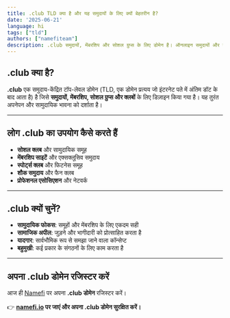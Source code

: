 ```yaml
---
title: .club TLD क्या है और यह समुदायों के लिए क्यों बेहतरीन है?
date: '2025-06-21'
language: hi
tags: ["tld"]
authors: ["namefiteam"]
description: .club समुदायों, मेंबरशिप और सोशल ग्रुप्स के लिए डोमेन है। ऑनलाइन समुदायों और क्लबों के निर्माण के लिए एकदम सही।
---
```



## **.club क्या है?**

**.club** एक समुदाय-केंद्रित टॉप-लेवल डोमेन (TLD, एक डोमेन प्रत्यय जो इंटरनेट पते में अंतिम डॉट के बाद आता है) है जिसे **समुदायों, मेंबरशिप, सोशल ग्रुप्स और क्लबों** के लिए डिज़ाइन किया गया है। यह तुरंत अपनेपन और सामुदायिक भावना को दर्शाता है।

---

## **लोग .club का उपयोग कैसे करते हैं**

* **सोशल क्लब** और सामुदायिक समूह
* **मेंबरशिप साइटें** और एक्सक्लूसिव समुदाय
* **स्पोर्ट्स क्लब** और फिटनेस समूह
* **शौक समुदाय** और फैन क्लब
* **प्रोफेशनल एसोसिएशन** और नेटवर्क

---

## **.club क्यों चुनें?**

* **सामुदायिक फोकस**: समूहों और मेंबरशिप के लिए एकदम सही
* **सामाजिक अपील**: जुड़ने और भागीदारी को प्रोत्साहित करता है
* **यादगार**: सार्वभौमिक रूप से समझा जाने वाला कॉन्सेप्ट
* **बहुमुखी**: कई प्रकार के संगठनों के लिए काम करता है

---

## **अपना .club डोमेन रजिस्टर करें**

आज ही [Namefi](https://namefi.io) पर अपना **.club डोमेन** रजिस्टर करें।

👉 **[namefi.io](https://namefi.io) पर जाएं और अपना .club डोमेन सुरक्षित करें।**